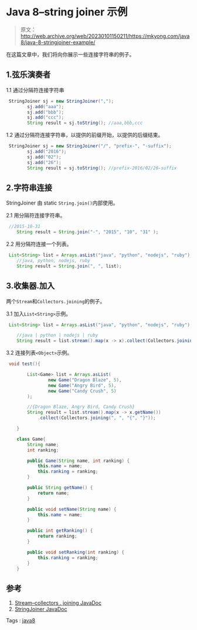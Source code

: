 # Java 8–string joiner 示例

> 原文：<http://web.archive.org/web/20230101150211/https://mkyong.com/java8/java-8-stringjoiner-example/>

在这篇文章中，我们将向你展示一些连接字符串的例子。

## 1.弦乐演奏者

1.1 通过分隔符连接字符串

```java
 StringJoiner sj = new StringJoiner(",");
        sj.add("aaa");
        sj.add("bbb");
        sj.add("ccc");
        String result = sj.toString(); //aaa,bbb,ccc 
```

1.2 通过分隔符连接字符串，以提供的前缀开始，以提供的后缀结束。

```java
 StringJoiner sj = new StringJoiner("/", "prefix-", "-suffix");
        sj.add("2016");
        sj.add("02");
        sj.add("26");
        String result = sj.toString(); //prefix-2016/02/26-suffix 
```

## 2.字符串连接

StringJoiner 由 static `String.join()`内部使用。

2.1 用分隔符连接字符串。

```java
 //2015-10-31
	String result = String.join("-", "2015", "10", "31" ); 
```

2.2 用分隔符连接一个列表<string>。</string>

```java
 List<String> list = Arrays.asList("java", "python", "nodejs", "ruby");
 	//java, python, nodejs, ruby
	String result = String.join(", ", list); 
```

## 3.收集器.加入

两个`Stream`和`Collectors.joining`的例子。

3.1 加入`List<String>`示例。

```java
 List<String> list = Arrays.asList("java", "python", "nodejs", "ruby");

	//java | python | nodejs | ruby
	String result = list.stream().map(x -> x).collect(Collectors.joining(" | ")); 
```

3.2 连接列表`<Object>`示例。

```java
 void test(){

        List<Game> list = Arrays.asList(
                new Game("Dragon Blaze", 5),
                new Game("Angry Bird", 5),
                new Game("Candy Crush", 5)
        );

        //{Dragon Blaze, Angry Bird, Candy Crush}
        String result = list.stream().map(x -> x.getName())
			.collect(Collectors.joining(", ", "{", "}"));

    }

    class Game{
        String name;
        int ranking;

        public Game(String name, int ranking) {
            this.name = name;
            this.ranking = ranking;
        }

        public String getName() {
            return name;
        }

        public void setName(String name) {
            this.name = name;
        }

        public int getRanking() {
            return ranking;
        }

        public void setRanking(int ranking) {
            this.ranking = ranking;
        }
    } 
```

## 参考

1.  [Stream–collectors . joining JavaDoc](http://web.archive.org/web/20210815051317/https://docs.oracle.com/javase/8/docs/api/java/util/stream/Collectors.html#joining-java.lang.CharSequence-)
2.  [StringJoiner JavaDoc](http://web.archive.org/web/20210815051317/https://docs.oracle.com/javase/8/docs/api/java/util/StringJoiner.html)

Tags : [java8](http://web.archive.org/web/20210815051317/https://mkyong.com/tag/java8/)<input type="hidden" id="mkyong-current-postId" value="13948">